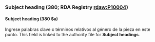 ### Subject heading (380; RDA Registry [rdaw:P10](http://www.rdaregistry.info/Elements/w/#P10004)[004](http://www.rdaregistry.info/Elements/w/#P10004))

#### Subject heading (380 $a)
Ingrese palabras clave o términos relativos al género de la pieza en este punto. This field is linked to the authority file for **Subject headings**.
